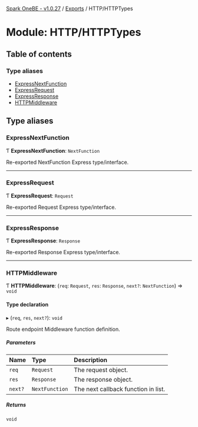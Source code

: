 [Spark OneBE - v1.0.27](../README.md) / [Exports](../modules.md) / HTTP/HTTPTypes

# Module: HTTP/HTTPTypes

## Table of contents

### Type aliases

- [ExpressNextFunction](HTTP_HTTPTypes.md#expressnextfunction)
- [ExpressRequest](HTTP_HTTPTypes.md#expressrequest)
- [ExpressResponse](HTTP_HTTPTypes.md#expressresponse)
- [HTTPMiddleware](HTTP_HTTPTypes.md#httpmiddleware)

## Type aliases

### ExpressNextFunction

Ƭ **ExpressNextFunction**: `NextFunction`

Re-exported NextFunction Express type/interface.

___

### ExpressRequest

Ƭ **ExpressRequest**: `Request`

Re-exported Request Express type/interface.

___

### ExpressResponse

Ƭ **ExpressResponse**: `Response`

Re-exported Response Express type/interface.

___

### HTTPMiddleware

Ƭ **HTTPMiddleware**: (`req`: `Request`, `res`: `Response`, `next?`: `NextFunction`) => `void`

#### Type declaration

▸ (`req`, `res`, `next?`): `void`

Route endpoint Middleware function definition.

##### Parameters

| Name | Type | Description |
| :------ | :------ | :------ |
| `req` | `Request` | The request object. |
| `res` | `Response` | The response object. |
| `next?` | `NextFunction` | The next callback function in list. |

##### Returns

`void`
